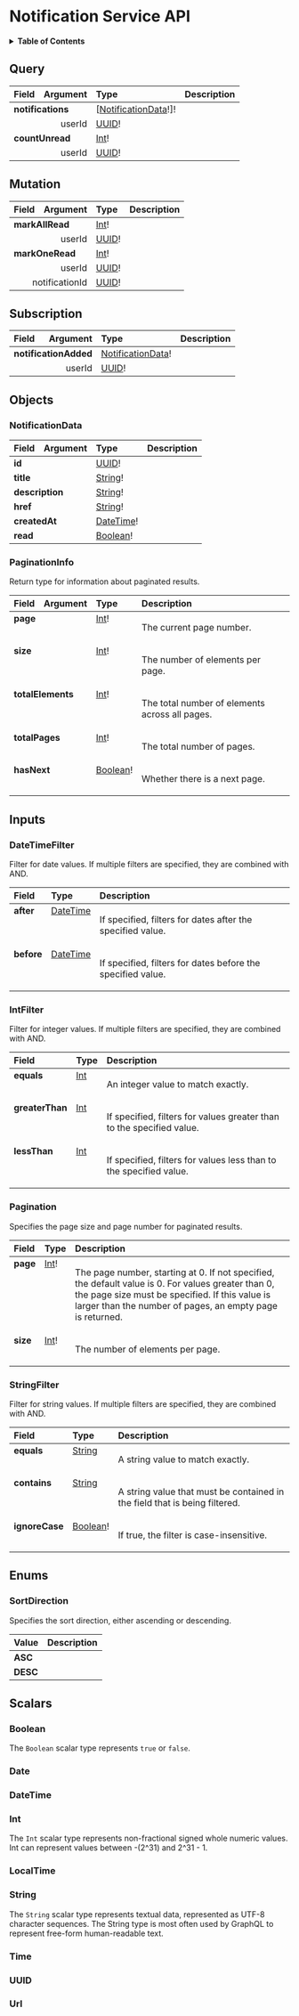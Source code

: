 # Notification Service API

<details>
  <summary><strong>Table of Contents</strong></summary>

  * [Query](#query)
  * [Mutation](#mutation)
  * [Subscription](#subscription)
  * [Objects](#objects)
    * [NotificationData](#notificationdata)
    * [PaginationInfo](#paginationinfo)
  * [Inputs](#inputs)
    * [DateTimeFilter](#datetimefilter)
    * [IntFilter](#intfilter)
    * [Pagination](#pagination)
    * [StringFilter](#stringfilter)
  * [Enums](#enums)
    * [SortDirection](#sortdirection)
  * [Scalars](#scalars)
    * [Boolean](#boolean)
    * [Date](#date)
    * [DateTime](#datetime)
    * [Int](#int)
    * [LocalTime](#localtime)
    * [String](#string)
    * [Time](#time)
    * [UUID](#uuid)
    * [Url](#url)

</details>

## Query
<table>
<thead>
<tr>
<th align="left">Field</th>
<th align="right">Argument</th>
<th align="left">Type</th>
<th align="left">Description</th>
</tr>
</thead>
<tbody>
<tr>
<td colspan="2" valign="top"><strong id="query.notifications">notifications</strong></td>
<td valign="top">[<a href="#notificationdata">NotificationData</a>!]!</td>
<td></td>
</tr>
<tr>
<td colspan="2" align="right" valign="top">userId</td>
<td valign="top"><a href="#uuid">UUID</a>!</td>
<td></td>
</tr>
<tr>
<td colspan="2" valign="top"><strong id="query.countunread">countUnread</strong></td>
<td valign="top"><a href="#int">Int</a>!</td>
<td></td>
</tr>
<tr>
<td colspan="2" align="right" valign="top">userId</td>
<td valign="top"><a href="#uuid">UUID</a>!</td>
<td></td>
</tr>
</tbody>
</table>

## Mutation
<table>
<thead>
<tr>
<th align="left">Field</th>
<th align="right">Argument</th>
<th align="left">Type</th>
<th align="left">Description</th>
</tr>
</thead>
<tbody>
<tr>
<td colspan="2" valign="top"><strong id="mutation.markallread">markAllRead</strong></td>
<td valign="top"><a href="#int">Int</a>!</td>
<td></td>
</tr>
<tr>
<td colspan="2" align="right" valign="top">userId</td>
<td valign="top"><a href="#uuid">UUID</a>!</td>
<td></td>
</tr>
<tr>
<td colspan="2" valign="top"><strong id="mutation.markoneread">markOneRead</strong></td>
<td valign="top"><a href="#int">Int</a>!</td>
<td></td>
</tr>
<tr>
<td colspan="2" align="right" valign="top">userId</td>
<td valign="top"><a href="#uuid">UUID</a>!</td>
<td></td>
</tr>
<tr>
<td colspan="2" align="right" valign="top">notificationId</td>
<td valign="top"><a href="#uuid">UUID</a>!</td>
<td></td>
</tr>
</tbody>
</table>

## Subscription
<table>
<thead>
<tr>
<th align="left">Field</th>
<th align="right">Argument</th>
<th align="left">Type</th>
<th align="left">Description</th>
</tr>
</thead>
<tbody>
<tr>
<td colspan="2" valign="top"><strong id="subscription.notificationadded">notificationAdded</strong></td>
<td valign="top"><a href="#notificationdata">NotificationData</a>!</td>
<td></td>
</tr>
<tr>
<td colspan="2" align="right" valign="top">userId</td>
<td valign="top"><a href="#uuid">UUID</a>!</td>
<td></td>
</tr>
</tbody>
</table>

## Objects

### NotificationData

<table>
<thead>
<tr>
<th align="left">Field</th>
<th align="right">Argument</th>
<th align="left">Type</th>
<th align="left">Description</th>
</tr>
</thead>
<tbody>
<tr>
<td colspan="2" valign="top"><strong id="notificationdata.id">id</strong></td>
<td valign="top"><a href="#uuid">UUID</a>!</td>
<td></td>
</tr>
<tr>
<td colspan="2" valign="top"><strong id="notificationdata.title">title</strong></td>
<td valign="top"><a href="#string">String</a>!</td>
<td></td>
</tr>
<tr>
<td colspan="2" valign="top"><strong id="notificationdata.description">description</strong></td>
<td valign="top"><a href="#string">String</a>!</td>
<td></td>
</tr>
<tr>
<td colspan="2" valign="top"><strong id="notificationdata.href">href</strong></td>
<td valign="top"><a href="#string">String</a>!</td>
<td></td>
</tr>
<tr>
<td colspan="2" valign="top"><strong id="notificationdata.createdat">createdAt</strong></td>
<td valign="top"><a href="#datetime">DateTime</a>!</td>
<td></td>
</tr>
<tr>
<td colspan="2" valign="top"><strong id="notificationdata.read">read</strong></td>
<td valign="top"><a href="#boolean">Boolean</a>!</td>
<td></td>
</tr>
</tbody>
</table>

### PaginationInfo

Return type for information about paginated results.

<table>
<thead>
<tr>
<th align="left">Field</th>
<th align="right">Argument</th>
<th align="left">Type</th>
<th align="left">Description</th>
</tr>
</thead>
<tbody>
<tr>
<td colspan="2" valign="top"><strong id="paginationinfo.page">page</strong></td>
<td valign="top"><a href="#int">Int</a>!</td>
<td>

The current page number.

</td>
</tr>
<tr>
<td colspan="2" valign="top"><strong id="paginationinfo.size">size</strong></td>
<td valign="top"><a href="#int">Int</a>!</td>
<td>

The number of elements per page.

</td>
</tr>
<tr>
<td colspan="2" valign="top"><strong id="paginationinfo.totalelements">totalElements</strong></td>
<td valign="top"><a href="#int">Int</a>!</td>
<td>

The total number of elements across all pages.

</td>
</tr>
<tr>
<td colspan="2" valign="top"><strong id="paginationinfo.totalpages">totalPages</strong></td>
<td valign="top"><a href="#int">Int</a>!</td>
<td>

The total number of pages.

</td>
</tr>
<tr>
<td colspan="2" valign="top"><strong id="paginationinfo.hasnext">hasNext</strong></td>
<td valign="top"><a href="#boolean">Boolean</a>!</td>
<td>

Whether there is a next page.

</td>
</tr>
</tbody>
</table>

## Inputs

### DateTimeFilter

Filter for date values.
If multiple filters are specified, they are combined with AND.

<table>
<thead>
<tr>
<th colspan="2" align="left">Field</th>
<th align="left">Type</th>
<th align="left">Description</th>
</tr>
</thead>
<tbody>
<tr>
<td colspan="2" valign="top"><strong id="datetimefilter.after">after</strong></td>
<td valign="top"><a href="#datetime">DateTime</a></td>
<td>

If specified, filters for dates after the specified value.

</td>
</tr>
<tr>
<td colspan="2" valign="top"><strong id="datetimefilter.before">before</strong></td>
<td valign="top"><a href="#datetime">DateTime</a></td>
<td>

If specified, filters for dates before the specified value.

</td>
</tr>
</tbody>
</table>

### IntFilter

Filter for integer values.
If multiple filters are specified, they are combined with AND.

<table>
<thead>
<tr>
<th colspan="2" align="left">Field</th>
<th align="left">Type</th>
<th align="left">Description</th>
</tr>
</thead>
<tbody>
<tr>
<td colspan="2" valign="top"><strong id="intfilter.equals">equals</strong></td>
<td valign="top"><a href="#int">Int</a></td>
<td>

An integer value to match exactly.

</td>
</tr>
<tr>
<td colspan="2" valign="top"><strong id="intfilter.greaterthan">greaterThan</strong></td>
<td valign="top"><a href="#int">Int</a></td>
<td>

If specified, filters for values greater than to the specified value.

</td>
</tr>
<tr>
<td colspan="2" valign="top"><strong id="intfilter.lessthan">lessThan</strong></td>
<td valign="top"><a href="#int">Int</a></td>
<td>

If specified, filters for values less than to the specified value.

</td>
</tr>
</tbody>
</table>

### Pagination

Specifies the page size and page number for paginated results.

<table>
<thead>
<tr>
<th colspan="2" align="left">Field</th>
<th align="left">Type</th>
<th align="left">Description</th>
</tr>
</thead>
<tbody>
<tr>
<td colspan="2" valign="top"><strong id="pagination.page">page</strong></td>
<td valign="top"><a href="#int">Int</a>!</td>
<td>

The page number, starting at 0.
If not specified, the default value is 0.
For values greater than 0, the page size must be specified.
If this value is larger than the number of pages, an empty page is returned.

</td>
</tr>
<tr>
<td colspan="2" valign="top"><strong id="pagination.size">size</strong></td>
<td valign="top"><a href="#int">Int</a>!</td>
<td>

The number of elements per page.

</td>
</tr>
</tbody>
</table>

### StringFilter

Filter for string values.
If multiple filters are specified, they are combined with AND.

<table>
<thead>
<tr>
<th colspan="2" align="left">Field</th>
<th align="left">Type</th>
<th align="left">Description</th>
</tr>
</thead>
<tbody>
<tr>
<td colspan="2" valign="top"><strong id="stringfilter.equals">equals</strong></td>
<td valign="top"><a href="#string">String</a></td>
<td>

A string value to match exactly.

</td>
</tr>
<tr>
<td colspan="2" valign="top"><strong id="stringfilter.contains">contains</strong></td>
<td valign="top"><a href="#string">String</a></td>
<td>

A string value that must be contained in the field that is being filtered.

</td>
</tr>
<tr>
<td colspan="2" valign="top"><strong id="stringfilter.ignorecase">ignoreCase</strong></td>
<td valign="top"><a href="#boolean">Boolean</a>!</td>
<td>

If true, the filter is case-insensitive.

</td>
</tr>
</tbody>
</table>

## Enums

### SortDirection

Specifies the sort direction, either ascending or descending.

<table>
<thead>
<tr>
<th align="left">Value</th>
<th align="left">Description</th>
</tr>
</thead>
<tbody>
<tr>
<td valign="top"><strong>ASC</strong></td>
<td></td>
</tr>
<tr>
<td valign="top"><strong>DESC</strong></td>
<td></td>
</tr>
</tbody>
</table>

## Scalars

### Boolean

The `Boolean` scalar type represents `true` or `false`.

### Date

### DateTime

### Int

The `Int` scalar type represents non-fractional signed whole numeric values. Int can represent values between -(2^31) and 2^31 - 1.

### LocalTime

### String

The `String` scalar type represents textual data, represented as UTF-8 character sequences. The String type is most often used by GraphQL to represent free-form human-readable text.

### Time

### UUID

### Url

